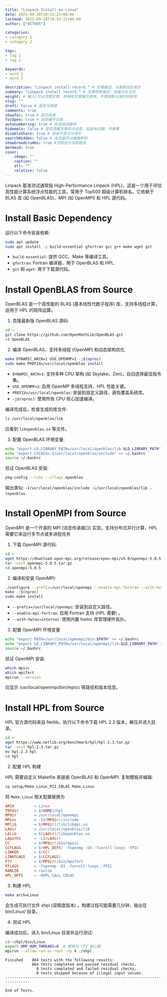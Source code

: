 ```yaml
---
title: "Linpack Install on Linux"
date: 2025-09-20T10:53:21+08:00
lastmod: 2025-09-20T10:53:21+08:00
author: ["WITHER"]

categories:
- category 1
- category 2

tags:
- tag 1
- tag 2

keywords:
- word 1
- word 2

description: "Linpack install record." # 文章描述，与搜索优化相关
summary: "Linpack install record." # 文章简单描述，会展示在主页
weight: # 输入1可以顶置文章，用来给文章展示排序，不填就默认按时间排序
slug: ""
draft: false # 是否为草稿
comments: true
showToc: true # 显示目录
TocOpen: true # 自动展开目录
autonumbering: true # 目录自动编号
hidemeta: false # 是否隐藏文章的元信息，如发布日期、作者等
disableShare: true # 底部不显示分享栏
searchHidden: false # 该页面可以被搜索到
showbreadcrumbs: true #顶部显示当前路径
mermaid: true
cover:
    image: ""
    caption: ""
    alt: ""
    relative: false
---
```


Linpack 基准测试通常指 High-Performance Linpack (HPL)，这是一个用于评估高性能计算系统浮点性能的工具，常用于 Top500 超级计算机排名。它依赖于 BLAS 库 (如 OpenBLAS)、MPI (如 OpenMPI) 和 HPL 源代码。

# Install Basic Dependency

运行以下命令安装依赖:

```bash
sudo apt update
sudo apt install -y build-essential gfortran gcc g++ make wget git
```

- `build-essential`: 提供 GCC、Make 等编译工具。
- `gfortran`: Fortran 编译器，用于 OpenBLAS 和 HPL.
- `git` 和 `wget`: 用于下载源代码。

# Install OpenBLAS from Source

OpenBLAS 是一个高性能的 BLAS (基本线性代数子程序) 库，支持多线程计算，适用于 HPL 的矩阵运算。

1. 克隆最新版 OpenBLAS 源码:

```bash
cd ~
git clone https://github.com/OpenMathLib/OpenBLAS.git
cd OpenBLAS
```

2. 编译 OpenBLAS，支持多线程 (OpenMP) 和动态架构优化

```bash
make DYNAMIC_ARCH=1 USE_OPENMP=1 -j$(nproc)
sudo make PREFIX=/usr/local/openblas install
```

- `DYNAMIC_ARCH=1`: 支持多种 CPU 架构 (如 Skylake、Zen)，自动选择最佳指令集。
- `USE_OPENMP=1`: 启用 OpenMP 多线程支持，HPL 性能关键。
- `PREFIX=/usr/local/openblas`: 安装到自定义路径，避免覆盖系统库。
- `-j$(nproc)`: 使用所有 CPU 核心加速编译。

编译完成后，检查生成的库文件:

```bash
ls /usr/local/openblas/lib
```

应看到 `libopenblas.so` 等文件。

3. 配置 OpenBLAS 环境变量:

```bash
echo "export LD_LIBRARY_PATH=/usr/local/openblas/lib:$LD_LIBRARY_PATH" >> ~/.bashrc
echo "export CFLAGS=-I/usr/local/openblas/include" >> ~/.bashrc
source ~/.bashrc
```

验证 OpenBLAS 安装:

```bash
pkg-config --libs --cflags openblas
```

输出类似: `-I/usr/local/openblas/include -L/usr/local/openblas/lib -lopenblas`.

# Install OpenMPI from Source

OpenMPI 是一个开源的 MPI (消息传递接口) 实现，支持分布式并行计算，HPL 需要它来运行多节点或多进程任务

1. 下载 OpenMPI 源代码:

```bash
cd ~
wget https://download.open-mpi.org/release/open-mpi/v5.0/openmpi-5.0.5.tar.gz
tar -xvzf openmpi-5.0.5.tar.gz
cd openmpi-5.0.5
```

2. 编译和安装 OpenMPI:

```bash
./configure --prefix=/usr/local/openmpi --enable-mpi-fortran --with-hwloc=internal
make -j$(nproc)
sudo make install
```

- `--prefix=/usr/local/openmpi`: 安装到自定义路径。
- `--enable-mpi-fortran`: 启用 Fortran 支持 (HPL 需要) 。
- `--with-hwloc=internal`: 使用内置 hwloc 库管理硬件拓扑。

3. 配置 OpenMPI 环境变量

```bash
echo "export PATH=/usr/local/openmpi/bin:$PATH" >> ~/.bashrc
echo "export LD_LIBRARY_PATH=/usr/local/openmpi/lib:$LD_LIBRARY_PATH" >> ~/.bashrc
source ~/.bashrc
```

验证 OpenMPI 安装:

```bash
which mpicc
which mpifort
mpirun --version
```

应显示 /usr/local/openmpi/bin/mpicc 等路径和版本信息。

# Install HPL from Source

HPL 官方源代码来自 Netlib，执行以下命令下载 HPL 2.3 版本，解压并进入目录。

```bash
cd ~
wget https://www.netlib.org/benchmark/hpl/hpl-2.3.tar.gz
tar -xvzf hpl-2.3.tar.gz
mv hpl-2.3 hpl
cd hpl
```

2. 配置 HPL 构建

HPL 需要自定义 Makefile 来链接 OpenBLAS 和 OpenMPI. 复制模板并编辑:

```bash
cp setup/Make.Linux_PII_CBLAS Make.Linux
```

将 `Make.Linux` 相关配置替换为

```makefile
ARCH         = Linux
TOPdir       = $(HOME)/hpl
MPdir        = /usr/local/openmpi
MPinc        = -I$(MPdir)/include
MPlib        = $(MPdir)/lib/libmpi.so
LAdir        = /usr/local/openblas/lib
LAlib        = $(LAdir)/libopenblas.so
LApaths      = -L$(LAdir)
CC           = $(MPdir)/bin/mpicc
CCFLAGS      = $(HPL_DEFS) -fopenmp -O3 -funroll-loops -fPIC
LINKER       = $(CC)
LINKFLAGS    = $(CCFLAGS)
F77          = $(MPdir)/bin/mpifort
FFLAGS       = -fopenmp -O3 -funroll-loops -fPIC
RANLIB       = ranlib
HPL_OPTS     = -DHPL_CALL_CBLAS
```

3. 构建 HPL

```bash
make arch=Linux
```

会生成可执行文件 xhpl (双精度版本) 。构建过程可能需要几分钟，输出在 bin/Linux/ 目录。

4. 测试 HPL

编译成功后，进入 bin/Linux 目录并运行测试:

```bash
cd ~/hpl/bin/Linux
export OMP_NUM_THREADS=8  # 替换为 CPU 核心数
mpirun --allow-run-as-root -np 4 ./xhpl
```

```
Finished    864 tests with the following results:
            864 tests completed and passed residual checks,
              0 tests completed and failed residual checks,
              0 tests skipped because of illegal input values.
--------------------------------------------------------------------------------

End of Tests.
```